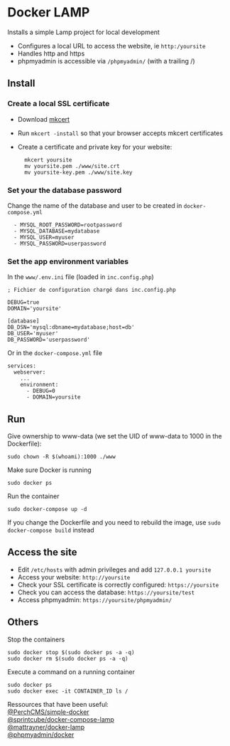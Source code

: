 # Docker LAMP

Installs a simple Lamp project for local development

* Configures a local URL to access the website, ie `http:/yoursite`
* Handles http and https
* phpmyadmin is accessible via `/phpmyadmin/` (with a trailing /)

## Install

### Create a local SSL certificate

- Download [mkcert](https://github.com/FiloSottile/mkcert)
- Run `mkcert -install` so that your browser accepts mkcert certificates
- Create a certificate and private key for your website:

        mkcert yoursite
        mv yoursite.pem ./www/site.crt
        mv yoursite-key.pem ./www/site.key

### Set your the database password

Change the name of the database and user to be created in `docker-compose.yml`

      - MYSQL_ROOT_PASSWORD=rootpassword
      - MYSQL_DATABASE=mydatabase
      - MYSQL_USER=myuser
      - MYSQL_PASSWORD=userpassword

### Set the app environment variables

In the `www/.env.ini` file (loaded in `inc.config.php`)

    ; Fichier de configuration chargé dans inc.config.php
    
    DEBUG=true
    DOMAIN='yoursite'
    
    [database]
    DB_DSN='mysql:dbname=mydatabase;host=db'
    DB_USER='myuser'
    DB_PASSWORD='userpassword'

Or in the `docker-compose.yml` file

    services:
      webserver:
        ...
        environment:
          - DEBUG=0
          - DOMAIN=yoursite

## Run

Give ownership to www-data
(we set the UID of www-data to 1000 in the Dockerfile):

    sudo chown -R $(whoami):1000 ./www

Make sure Docker is running

  	sudo docker ps

Run the container

  	sudo docker-compose up -d

If you change the Dockerfile and you need to rebuild the image, use `sudo docker-compose build` instead

## Access the site

- Edit `/etc/hosts` with admin privileges and add `127.0.0.1 yoursite`
- Access your website: `http://yoursite`
- Check your SSL certificate is correctly configured: `https://yoursite`
- Check you can access the database: `https://yoursite/test`
- Access phpmyadmin: `https://yoursite/phpmyadmin/`

## Others

Stop the containers

    sudo docker stop $(sudo docker ps -a -q)
    sudo docker rm $(sudo docker ps -a -q)

Execute a command on a running container

    sudo docker ps
    sudo docker exec -it CONTAINER_ID ls /

Ressources that have been useful:  
[@PerchCMS/simple-docker](https://github.com/PerchCMS/simple-docker)  
[@sprintcube/docker-compose-lamp](https://github.com/sprintcube/docker-compose-lamp/blob/master/bin/webserver/Dockerfile)  
[@mattrayner/docker-lamp](https://github.com/mattrayner/docker-lamp/blob/master/1604/Dockerfile-php7)  
[@phpmyadmin/docker](https://github.com/phpmyadmin/docker/blob/master/Dockerfile)